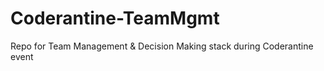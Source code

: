 # Coderantine-TeamMgmt
Repo for Team Management &amp; Decision Making stack during Coderantine event
